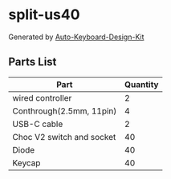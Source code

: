 # split-us40

Generated by [Auto-Keyboard-Design-Kit](https://auto-kdk.pages.dev/)

## Parts List

|Part|Quantity|
|---|---|
|wired controller|2|
|Conthrough(2.5mm, 11pin)|4|
|USB-C cable|2|
|Choc V2 switch and socket|40|
|Diode|40|
|Keycap|40|

